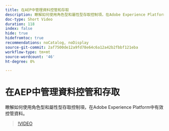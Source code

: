 ```yaml
---
title: 在AEP中管理資料控管和存取
description: 瞭解如何使用角色型和屬性型存取控制項，在Adobe Experience Platform中有效控管資料。
doc-type: Short Video
duration: 118
index: false
hide: true
hidefromtoc: true
recommendations: noCatalog, noDisplay
source-git-commit: 2af7500de12a9fd78e64c6a12a42b2fbbf121eba
workflow-type: tm+mt
source-wordcount: '46'
ht-degree: 0%

---
```



# 在AEP中管理資料控管和存取

瞭解如何使用角色型和屬性型存取控制項，在Adobe Experience Platform中有效控管資料。

<!-- 62_S601_3442532_118_managing-data-governance-and-access-in-aep -->
>[!VIDEO](https://video.tv.adobe.com/v/3458316/?learn=on&enablevpops=true)

